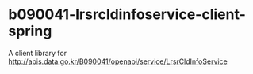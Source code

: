 # b090041-lrsrcldinfoservice-client-spring
A client library for http://apis.data.go.kr/B090041/openapi/service/LrsrCldInfoService
